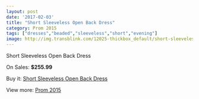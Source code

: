 ```yaml
---
layout: post
date: '2017-02-03'
title: "Short Sleeveless Open Back Dress"
category: Prom 2015
tags: ["dresses","beaded","sleeveless","short","evening"]
image: http://img.transblink.com/12025-thickbox_default/short-sleeveless-open-back-dress.jpg
---
```

Short Sleeveless Open Back Dress

On Sales: **$255.99**
<a href="https://www.transblink.com/en/prom-2015/3912-short-sleeveless-open-back-dress.html"><amp-img layout="responsive" width="600" height="600" src="//img.transblink.com/12025-thickbox_default/short-sleeveless-open-back-dress.jpg" alt="Short Sleeveless Open Back Dress 0" /></a>
<a href="https://www.transblink.com/en/prom-2015/3912-short-sleeveless-open-back-dress.html"><amp-img layout="responsive" width="600" height="600" src="//img.transblink.com/12027-thickbox_default/short-sleeveless-open-back-dress.jpg" alt="Short Sleeveless Open Back Dress 1" /></a>
<a href="https://www.transblink.com/en/prom-2015/3912-short-sleeveless-open-back-dress.html"><amp-img layout="responsive" width="600" height="600" src="//img.transblink.com/12026-thickbox_default/short-sleeveless-open-back-dress.jpg" alt="Short Sleeveless Open Back Dress 2" /></a>

Buy it: [Short Sleeveless Open Back Dress](https://www.transblink.com/en/prom-2015/3912-short-sleeveless-open-back-dress.html "Short Sleeveless Open Back Dress")

View more: [Prom 2015](https://www.transblink.com/en/10-prom-2015 "Prom 2015")